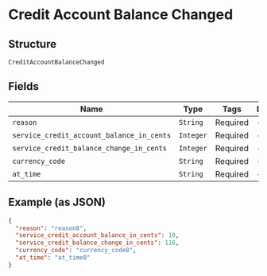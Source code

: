 
# Credit Account Balance Changed

## Structure

`CreditAccountBalanceChanged`

## Fields

| Name | Type | Tags | Description |
|  --- | --- | --- | --- |
| `reason` | `String` | Required | - |
| `service_credit_account_balance_in_cents` | `Integer` | Required | - |
| `service_credit_balance_change_in_cents` | `Integer` | Required | - |
| `currency_code` | `String` | Required | - |
| `at_time` | `String` | Required | - |

## Example (as JSON)

```json
{
  "reason": "reason8",
  "service_credit_account_balance_in_cents": 10,
  "service_credit_balance_change_in_cents": 116,
  "currency_code": "currency_code8",
  "at_time": "at_time0"
}
```


